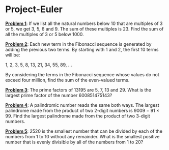 # Project-Euler

[**Problem 1**](https://projecteuler.net/problem=1):
If we list all the natural numbers below 10 that are multiples of 3 or 5, we get 3, 5, 6 and 9. The sum of these multiples is 23. Find the sum of all the multiples of 3 or 5 below 1000.

[**Problem 2**](https://projecteuler.net/problem=2):
Each new term in the Fibonacci sequence is generated by adding the previous two terms. By starting with 1 and 2, the first 10 terms will be:

1, 2, 3, 5, 8, 13, 21, 34, 55, 89, ...

By considering the terms in the Fibonacci sequence whose values do not exceed four million, find the sum of the even-valued terms.

[**Problem 3**](https://projecteuler.net/problem=3):
The prime factors of 13195 are 5, 7, 13 and 29. What is the largest prime factor of the number 600851475143?

[**Problem 4**](https://projecteuler.net/problem=4):
A palindromic number reads the same both ways. The largest palindrome made from the product of two 2-digit numbers is 9009 = 91 × 99. Find the largest palindrome made from the product of two 3-digit numbers.

[**Problem 5**](https://projecteuler.net/problem=5):
2520 is the smallest number that can be divided by each of the numbers from 1 to 10 without any remainder. What is the smallest positive number that is evenly divisible by all of the numbers from 1 to 20?
